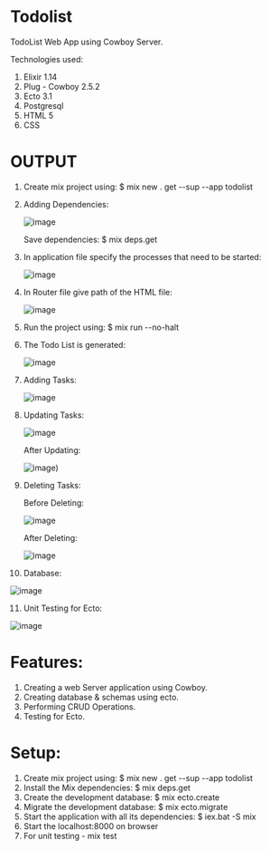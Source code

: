
# Todolist
TodoList Web App using Cowboy Server.

Technologies used:
1) Elixir 1.14 
2) Plug - Cowboy 2.5.2 
3) Ecto 3.1 
4) Postgresql 
5) HTML 5 
6) CSS

# OUTPUT

1) Create mix project using: $ mix new . get --sup --app todolist 

2) Adding Dependencies:

   ![image](https://user-images.githubusercontent.com/100900392/207044893-602f0491-e129-4109-a3d1-4b33bdca5f83.png)
 
   Save dependencies: $ mix deps.get
 
3) In application file specify the processes that need to be started:

   ![image](https://user-images.githubusercontent.com/100900392/207045497-377cd29c-d88b-47a7-8255-6e9ea5096878.png)

4) In Router file give path of the HTML file:

   ![image](https://user-images.githubusercontent.com/100900392/207045781-2c891337-a9ad-4a08-92a1-4a86328e92a7.png)

5) Run the project using: $ mix run --no-halt

6) The Todo List is generated: 

   ![image](https://user-images.githubusercontent.com/100900392/210199853-f2f483c9-ee20-41e0-9de6-457fe7bfa9da.png)

7) Adding Tasks:
   
   ![image](https://user-images.githubusercontent.com/100900392/210203720-038e346b-96d8-46ad-82c4-965bc4055140.png)

8) Updating Tasks:
    
   ![image](https://user-images.githubusercontent.com/100900392/210203783-ec263da3-b845-4103-8b91-dfc8ee3aa06e.png)

    After Updating:
    
   ![image](https://user-images.githubusercontent.com/100900392/210203818-85fdc3f9-2ee6-452f-82bb-0e25b3647c4d.png))
   
9) Deleting Tasks:

   Before Deleting:

   ![image](https://user-images.githubusercontent.com/100900392/210203851-4b55c99f-e682-4feb-bc3e-4b4d1e9ba433.png)

   After Deleting:
   
   ![image](https://user-images.githubusercontent.com/100900392/210203875-6e228d74-57f9-43a8-b155-82f42440d377.png)
   
10) Database:

   ![image](https://user-images.githubusercontent.com/100900392/210200166-8120489a-1ec2-479b-abfb-8c9277e178ad.png)
   
11) Unit Testing for Ecto:

   ![image](https://user-images.githubusercontent.com/100900392/207049415-9760dfbd-1b13-4944-b429-aee620965742.png)

# Features:

1) Creating a web Server application using Cowboy.
2) Creating database & schemas using ecto.
3) Performing CRUD Operations.
4) Testing for Ecto.

# Setup:

1) Create mix project using: $ mix new . get --sup --app todolist
2) Install the Mix dependencies: $ mix deps.get
3) Create the development database: $ mix ecto.create
4) Migrate the development database: $ mix ecto.migrate
5) Start the application with all its dependencies: $ iex.bat -S mix
6) Start the localhost:8000 on browser
7) For unit testing - mix test

